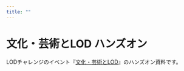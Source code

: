 ```yaml
---
title: ""
---
```


文化・芸術とLOD ハンズオン
=====

LODチャレンジのイベント『[文化・芸術とLOD](https://lodc2022culture-art.peatix.com/)』のハンズオン資料です。

